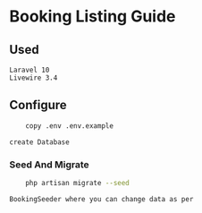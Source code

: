 # Booking Listing Guide

## Used
    Laravel 10
    Livewire 3.4

## Configure
```bash
    copy .env .env.example
``` 

    create Database

### Seed And Migrate
```bash
    php artisan migrate --seed
``` 
    BookingSeeder where you can change data as per 
